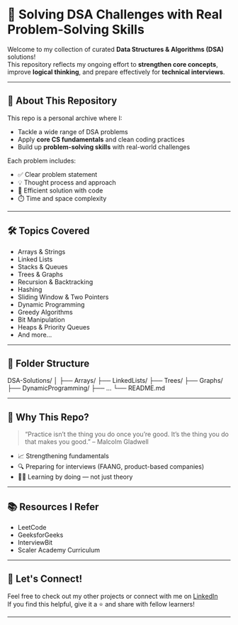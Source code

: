 # 🧠 Solving DSA Challenges with Real Problem-Solving Skills

Welcome to my collection of curated **Data Structures & Algorithms (DSA)** solutions!  
This repository reflects my ongoing effort to **strengthen core concepts**, improve **logical thinking**, and prepare effectively for **technical interviews**.

---

## 🚀 About This Repository

This repo is a personal archive where I:
- Tackle a wide range of DSA problems
- Apply **core CS fundamentals** and clean coding practices
- Build up **problem-solving skills** with real-world challenges

Each problem includes:
- ✅ Clear problem statement
- 💡 Thought process and approach
- 🧩 Efficient solution with code
- ⏱️ Time and space complexity

---

## 🛠️ Topics Covered

- Arrays & Strings  
- Linked Lists  
- Stacks & Queues  
- Trees & Graphs  
- Recursion & Backtracking  
- Hashing  
- Sliding Window & Two Pointers  
- Dynamic Programming  
- Greedy Algorithms  
- Bit Manipulation  
- Heaps & Priority Queues  
- And more...

---

## 📂 Folder Structure

DSA-Solutions/ │ ├── Arrays/ ├── LinkedLists/ ├── Trees/ ├── Graphs/ ├── DynamicProgramming/ ├── ... └── README.md

---

## 📌 Why This Repo?

> “Practice isn’t the thing you do once you’re good. It’s the thing you do that makes you good.” – Malcolm Gladwell

- 📈 Strengthening fundamentals
- 🔍 Preparing for interviews (FAANG, product-based companies)
- 🧑‍💻 Learning by doing — not just theory

---

## 📚 Resources I Refer

- LeetCode  
- GeeksforGeeks  
- InterviewBit  
- Scaler Academy Curriculum

---

## 🤝 Let's Connect!

Feel free to check out my other projects or connect with me on [LinkedIn](https://www.linkedin.com/in/shivam-kanaujiya-b53070213/)  
If you find this helpful, give it a ⭐ and share with fellow learners!

---
